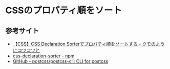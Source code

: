 # CSSのプロパティ順をソート

## 参考サイト
- [【CSS】CSS Declaration Sorterでプロパティ順をソートする - クモのようにコツコツと](https://www.i-ryo.com/entry/2020/02/25/073942#SMACSS%E3%83%AB%E3%83%BC%E3%83%AB%E3%81%A7%E3%82%BD%E3%83%BC%E3%83%88%E5%AE%9F%E8%A1%8C)
- [css-declaration-sorter - npm](https://www.npmjs.com/package/css-declaration-sorter)
- [GitHub - postcss/postcss-cli: CLI for postcss](https://github.com/postcss/postcss-cli)
